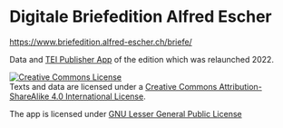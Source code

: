 # Digitale Briefedition Alfred Escher

https://www.briefedition.alfred-escher.ch/briefe/

Data and [TEI Publisher App](https://teipublisher.com/index.html) of the edition which was relaunched 2022. 

<a rel="license" href="http://creativecommons.org/licenses/by-sa/4.0/"><img alt="Creative Commons License" style="border-width:0" src="https://i.creativecommons.org/l/by-sa/4.0/80x15.png" /></a><br />Texts and data are licensed under a <a rel="license" href="http://creativecommons.org/licenses/by-sa/4.0/">Creative Commons Attribution-ShareAlike 4.0 International License</a>.

The app is licensed under [GNU Lesser General Public License](http://www.gnu.org/licenses/lgpl-3.0.en.html)

